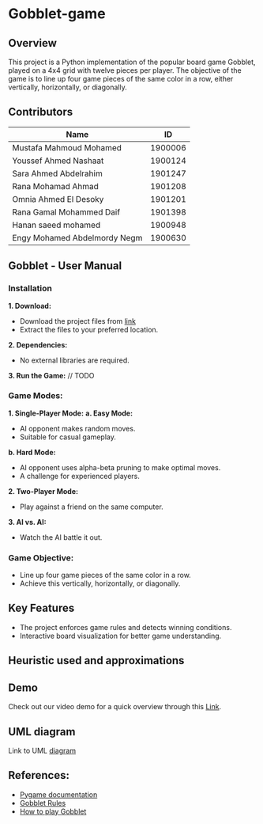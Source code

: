 # Gobblet-game

## Overview
This project is a Python implementation of the popular board game Gobblet, played on a 4x4 grid with twelve pieces per player. The objective of the game is to line up four game pieces of the same color in a row, either vertically, horizontally, or diagonally. 

## Contributors
|**Name**| **ID** | 
|--|--|
| Mustafa Mahmoud Mohamed | 1900006 |
| Youssef Ahmed Nashaat | 1900124 |
| Sara Ahmed Abdelrahim | 1901247 |
| Rana Mohamad Ahmad | 1901208 |
| Omnia Ahmed El Desoky | 1901201 |
| Rana Gamal Mohammed Daif | 1901398 |
| Hanan saeed mohamed | 1900948 |
| Engy Mohamed Abdelmordy Negm | 1900630 | 

## Gobblet - User Manual

### Installation

**1. Download:** 
- Download the project files from [link]()
- Extract the files to your preferred location. <br>

**2. Dependencies:**
- No external libraries are required. <br>

**3. Run the Game:**
// TODO

### Game Modes:
**1. Single-Player Mode:**
**a. Easy Mode:**
  - AI opponent makes random moves.
  - Suitable for casual gameplay.

**b. Hard Mode:**
  - AI opponent uses alpha-beta pruning to make optimal moves.
  - A challenge for experienced players.

**2. Two-Player Mode:**
- Play against a friend on the same computer.

**3. AI vs. AI:**
- Watch the AI battle it out.

### Game Objective: 
- Line up four game pieces of the same color in a row.
- Achieve this vertically, horizontally, or diagonally.
## Key Features
  - The project enforces game rules and detects winning conditions.
  - Interactive board visualization for better game understanding.


## Heuristic used and approximations

## Demo
Check out our video demo for a quick overview through this [Link]().

## UML diagram
Link to UML [diagram](https://github.com/OmniaAhmed292/Gobblet-game/blob/main/UML%20diagram/Gobblet%20Game%20UML%20diagram.png)

## References:

- [Pygame documentation](https://www.pygame.org/docs/)
- [Gobblet Rules](boardspace.net/gobblet/english/gobblet_rules.pdf)
- [How to play Gobblet](youtube.com/watch?v=aSaAjQY8_b0)

